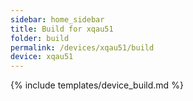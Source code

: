 ```yaml
---
sidebar: home_sidebar
title: Build for xqau51
folder: build
permalink: /devices/xqau51/build
device: xqau51
---
```

{% include templates/device_build.md %}
